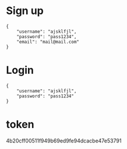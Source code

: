 # Sign up

```
{
    "username": "ajsklfjl",
    "password": "pass1234",
    "email": "mail@mail.com"
}
```

# Login
```
{
    "username": "ajsklfjl",
    "password": "pass1234"
}
```


# token
4b20cff00511f949b69ed9fe94dcacbe47e53791